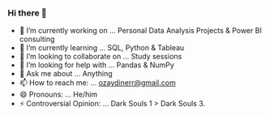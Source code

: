 ### Hi there 👋

- 🔭 I’m currently working on ... Personal Data Analysis Projects & Power BI consulting
- 🌱 I’m currently learning ... SQL, Python & Tableau
- 👯 I’m looking to collaborate on ... Study sessions
- 🤔 I’m looking for help with ... Pandas & NumPy
- 💬 Ask me about ... Anything
- 📫 How to reach me: ... ozaydinerr@gmail.com
- 😄 Pronouns: ... He/him
- ⚡ Controversial Opinion: ... Dark Souls 1 > Dark Souls 3.
